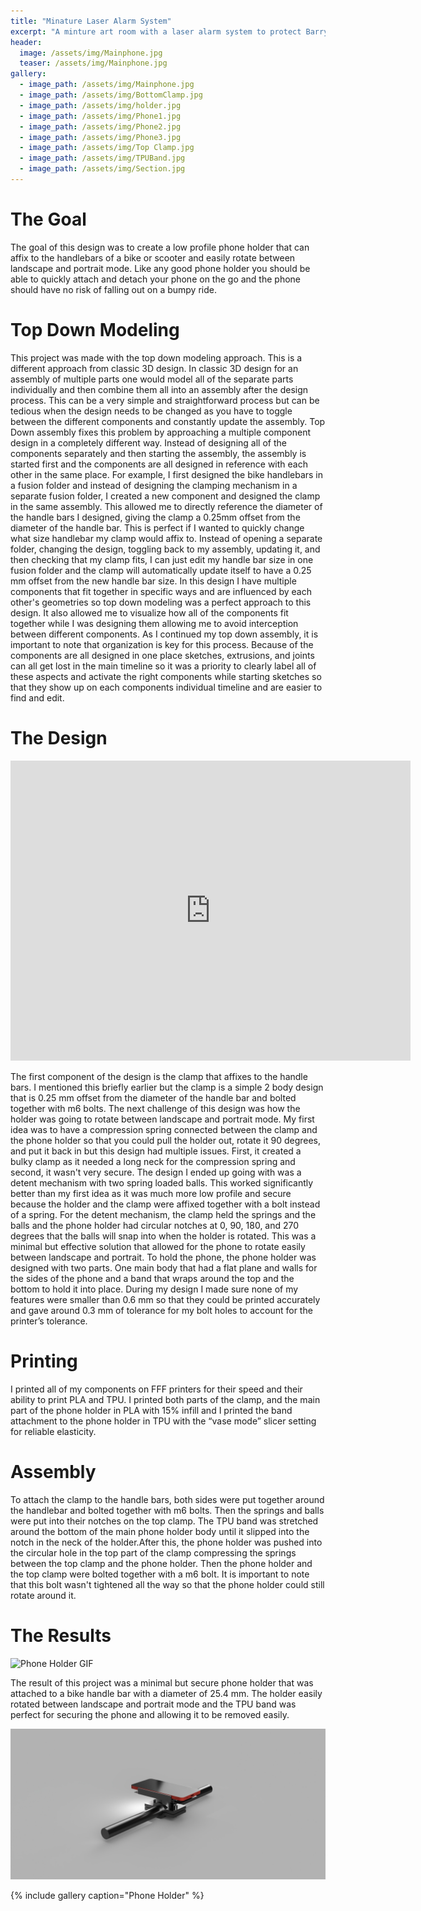 ```yaml
---
title: "Minature Laser Alarm System"
excerpt: "A minture art room with a laser alarm system to protect Barry the Red Dinosour"
header:
  image: /assets/img/Mainphone.jpg
  teaser: /assets/img/Mainphone.jpg
gallery:
  - image_path: /assets/img/Mainphone.jpg
  - image_path: /assets/img/BottomClamp.jpg
  - image_path: /assets/img/holder.jpg
  - image_path: /assets/img/Phone1.jpg
  - image_path: /assets/img/Phone2.jpg
  - image_path: /assets/img/Phone3.jpg
  - image_path: /assets/img/Top Clamp.jpg
  - image_path: /assets/img/TPUBand.jpg
  - image_path: /assets/img/Section.jpg
---
```

# The Goal 
The goal of this design was to create a low profile phone holder that can affix to the handlebars of a bike or scooter and easily rotate between landscape and portrait mode. Like any good phone holder you should be able to quickly attach and detach your phone on the go and the phone should have no risk of falling out on a bumpy ride. 

# Top Down Modeling 
This project was made with the top down modeling approach. This is a different approach from classic 3D design. In classic 3D design for an assembly of multiple parts one would model all of the separate parts individually and then combine them all into an assembly after the design process. This can be a very simple and straightforward process but can be tedious when the design needs to be changed as you have to toggle between the different components and constantly update the assembly. Top Down assembly fixes this problem by approaching a multiple component design in a completely different way. Instead of designing all of the components separately and then starting the assembly, the assembly is started first and the components are all designed in reference with each other in the same place. For example, I first designed the bike handlebars in a fusion folder and instead of designing the clamping mechanism in a separate fusion folder, I created a new component and designed the clamp in the same assembly. This allowed me to directly reference the diameter of the handle bars I designed, giving the clamp a 0.25mm offset from the diameter of the handle bar. This is perfect if I wanted to quickly change what size handlebar my clamp would affix to. Instead of opening a separate folder, changing the design, toggling back to my assembly, updating it, and then checking that my clamp fits, I can just edit my handle bar size in one fusion folder and the clamp will automatically update itself to have a 0.25 mm offset from the new handle bar size. In this design I have multiple components that fit together in specific ways and are influenced by each other's geometries so top down modeling was a perfect approach to this design. It also allowed me to visualize how all of the components fit together while I was designing them allowing me to avoid interception between different components. As I continued my top down assembly, it is important to note that organization is key for this process. Because of the components are all designed in one place sketches, extrusions, and joints can all get lost in the main timeline so it was a priority to clearly label all of these aspects and activate the right components while starting sketches so that they show up on each components individual timeline and are easier to find and edit. 

# The Design 
<iframe src="https://vanderbilt643.autodesk360.com/shares/public/SH286ddQT78850c0d8a4164750e251eb9d65?mode=embed" width="640" height="480" allowfullscreen="true" webkitallowfullscreen="true" mozallowfullscreen="true"  frameborder="0"></iframe>

The first component of the design is the clamp that affixes to the handle bars. I mentioned this briefly earlier but the clamp is a simple 2 body design that is 0.25 mm offset from the diameter of the handle bar and bolted together with m6 bolts. The next challenge of this design was how the holder was going to rotate between landscape and portrait mode. My first idea was to have a compression spring connected between the clamp and the phone holder so that you could pull the holder out, rotate it 90 degrees, and put it back in but this design had multiple issues. First, it created a bulky clamp as it needed a long neck for the compression spring and second, it wasn't very secure. The design I ended up going with was a detent mechanism with two spring loaded balls. This worked significantly better than my first idea as it was much more low profile and secure because the holder and the clamp were affixed together with a bolt instead of a spring. For the detent mechanism, the clamp held the springs and the balls and the phone holder had circular notches at 0, 90, 180, and 270 degrees that the balls will snap into when the holder is rotated. This was a minimal but effective solution that allowed for the phone to rotate easily between landscape and portrait. To hold the phone, the phone holder was designed with two parts. One main body that had a flat plane and walls for the sides of the phone and a band that wraps around the top and the bottom to hold it into place. During my design I made sure none of my features were smaller than 0.6 mm so that they could be printed accurately and gave around 0.3 mm of tolerance for my bolt holes to account for the printer’s tolerance.  

# Printing 

I printed all of my components on FFF printers for their speed and their ability to print PLA and TPU. I printed both parts of the clamp, and the main part of the phone holder in PLA with 15% infill and I printed the band attachment to the phone holder in TPU with the “vase mode” slicer setting for reliable elasticity. 

# Assembly 

To attach the clamp to the handle bars, both sides were put together around the handlebar and bolted together with m6 bolts. Then the springs and balls were put into their notches on the top clamp. The TPU band was stretched around the bottom of the main phone holder body until it slipped into the notch in the neck of the holder.After this, the phone holder was pushed into the circular hole in the top part of the clamp compressing the springs between the top clamp and the phone holder. Then the phone holder and the top clamp were bolted together with a m6 bolt. It is important to note that this bolt wasn't tightened all the way so that the phone holder could still rotate around it. 

# The Results 
![Phone Holder GIF](/assets/img/Phone.gif)

The result of this project was a minimal but secure phone holder that was attached to a bike handle bar with a diameter of 25.4 mm. The holder easily rotated between landscape and portrait mode and the TPU band was perfect for securing the phone and allowing it to be removed easily. 

![Render](/assets/img/holderRender.jpg)

{% include gallery caption="Phone Holder" %}
